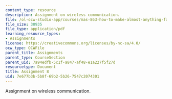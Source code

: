 ```yaml
---
content_type: resource
description: Assignment on wireless communication.
file: /ol-ocw-studio-app/courses/mas-863-how-to-make-almost-anything-fall-2002/7e677b3b5b8f69b25b267547c2074301_assignment8.pdf
file_size: 30935
file_type: application/pdf
learning_resource_types:
- Assignments
license: https://creativecommons.org/licenses/by-nc-sa/4.0/
ocw_type: OCWFile
parent_title: Assignments
parent_type: CourseSection
parent_uid: 7a94edfb-5c1f-a847-af48-e1a227f5f27d
resourcetype: Document
title: Assignment 8
uid: 7e677b3b-5b8f-69b2-5b26-7547c2074301
---
```

Assignment on wireless communication.